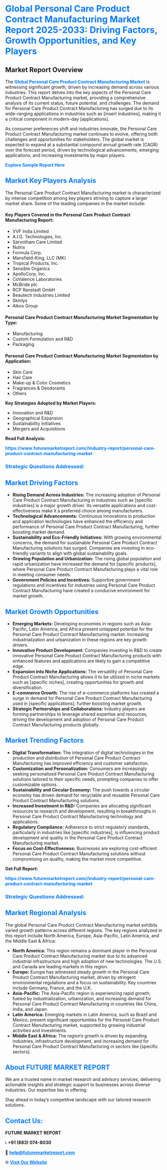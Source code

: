 <h1 style="color: #007BFF;">Global Personal Care Product Contract Manufacturing Market Report 2025-2033: Driving Factors, Growth Opportunities, and Key Players</h1>

<section id="overview">
<h2>Market Report Overview</h2>
<p>The <a href="https://www.futuremarketreport.com//industry-report/personal-care-product-contract-manufacturing-market" style="color: #007BFF; text-decoration: none;"><strong>Global Personal Care Product Contract Manufacturing Market</strong></a> is witnessing significant growth, driven by increasing demand across various industries. This report delves into the key aspects of the Personal Care Product Contract Manufacturing market, providing a comprehensive analysis of its current status, future potential, and challenges. The demand for Personal Care Product Contract Manufacturing has surged due to its wide-ranging applications in industries such as [insert industries], making it a critical component in modern-day [applications].</p>
<p>As consumer preferences shift and industries innovate, the Personal Care Product Contract Manufacturing market continues to evolve, offering both challenges and opportunities for stakeholders. The global market is expected to expand at a substantial compound annual growth rate (CAGR) over the forecast period, driven by technological advancements, emerging applications, and increasing investments by major players.</p>
</section>

<section id="overview">
<p><a href="https://www.futuremarketreport.com//request-sample/reportId=45664" style="color: #007BFF; text-decoration: none;"><strong>Explore Sample Report Here</strong></a></p>
</section>

<section id="key-players">
<h2 style="color: #007BFF;">Market Key Players Analysis</h2>
<p>The Personal Care Product Contract Manufacturing market is characterized by intense competition among key players striving to capture a larger market share. Some of the leading companies in the market include:</p>
<h4>Key Players Covered in the Personal Care Product Contract Manufacturing Report:</h4>
<ul><li>VVF India Limited</li><li>A.I.G. Technologies, Inc.</li><li>Sarvotham Care Limited</li><li>Nutrix</li><li>Formula Corp.</li><li>Mansfield-King, LLC (MK)</li><li>Tropical Products, Inc.</li><li>Sensible Organics</li><li>ApolloCorp, Inc.</li><li>CoValence Laboratories</li><li>McBride plc</li><li>RCP Ranstadt GmbH</li><li>Beautech Industries Limited</li><li>Skinlys</li><li>Alkos Group</li></ul>
<h4>Personal Care Product Contract Manufacturing Market Segmentation by Type:</h4>
<ul><li>Manufacturing</li><li>Custom Formulation and R&amp;D</li><li>Packaging</li></ul>

<h4>Personal Care Product Contract Manufacturing Market Segmentation by Application:</h4>
<ul><li>Skin Care</li><li>Hair Care</li><li>Make-up &amp; Color Cosmetics</li><li>Fragrances &amp; Deodorants</li><li>Others</li></ul>
<p><strong>Key Strategies Adopted by Market Players:</strong></p>
<ul>
<li>Innovation and R&D</li>
<li>Geographical Expansion</li>
<li>Sustainability Initiatives</li>
<li>Mergers and Acquisitions</li>
</ul>
</section>

<section>
<p><strong>Read Full Analysis: </strong></p><a href="https://www.futuremarketreport.com//industry-report/personal-care-product-contract-manufacturing-market" style="color: #007BFF; text-decoration: none;"><strong>https://www.futuremarketreport.com//industry-report/personal-care-product-contract-manufacturing-market</strong></a>
<h3 style="color: #007BFF;">Strategic Questions Addressed:</h3>
</section>

<section id="driving-factors">
<h2 style="color: #007BFF;">Market Driving Factors</h2>
<ul>
<li><strong>Rising Demand Across Industries:</strong> The increasing adoption of Personal Care Product Contract Manufacturing in industries such as [specific industries] is a major growth driver. Its versatile applications and cost-effectiveness make it a preferred choice among manufacturers.</li>
<li><strong>Technological Advancements:</strong> Continuous innovations in production and application technologies have enhanced the efficiency and performance of Personal Care Product Contract Manufacturing, further boosting market demand.</li>
<li><strong>Sustainability and Eco-Friendly Initiatives:</strong> With growing environmental concerns, the demand for sustainable Personal Care Product Contract Manufacturing solutions has surged. Companies are investing in eco-friendly variants to align with global sustainability goals.</li>
<li><strong>Growing Population and Urbanization:</strong> The rising global population and rapid urbanization have increased the demand for [specific products], where Personal Care Product Contract Manufacturing plays a vital role in meeting consumer needs.</li>
<li><strong>Government Policies and Incentives:</strong> Supportive government regulations and incentives for industries using Personal Care Product Contract Manufacturing have created a conducive environment for market growth.</li>
</ul>
</section>

<section id="growth-opportunities">
<h2 style="color: #007BFF;">Market Growth Opportunities</h2>
<ul>
<li><strong>Emerging Markets:</strong> Developing economies in regions such as Asia-Pacific, Latin America, and Africa present untapped potential for the Personal Care Product Contract Manufacturing market. Increasing industrialization and urbanization in these regions are key growth drivers.</li>
<li><strong>Innovative Product Development:</strong> Companies investing in R&D to create innovative Personal Care Product Contract Manufacturing products with enhanced features and applications are likely to gain a competitive edge.</li>
<li><strong>Expansion into Niche Applications:</strong> The versatility of Personal Care Product Contract Manufacturing allows it to be utilized in niche markets such as [specific niches], creating opportunities for growth and diversification.</li>
<li><strong>E-commerce Growth:</strong> The rise of e-commerce platforms has created a surge in demand for Personal Care Product Contract Manufacturing used in [specific applications], further boosting market growth.</li>
<li><strong>Strategic Partnerships and Collaborations:</strong> Industry players are forming partnerships to leverage shared expertise and resources, driving the development and adoption of Personal Care Product Contract Manufacturing products globally.</li>
</ul>
</section>

<section id="trending-factors">
<h2 style="color: #007BFF;">Market Trending Factors</h2>
<ul>
<li><strong>Digital Transformation:</strong> The integration of digital technologies in the production and distribution of Personal Care Product Contract Manufacturing has improved efficiency and customer satisfaction.</li>
<li><strong>Customization and Personalization:</strong> Consumers are increasingly seeking personalized Personal Care Product Contract Manufacturing solutions tailored to their specific needs, prompting companies to offer customizable options.</li>
<li><strong>Sustainability and Circular Economy:</strong> The push towards a circular economy has driven demand for recyclable and reusable Personal Care Product Contract Manufacturing solutions.</li>
<li><strong>Increased Investment in R&D:</strong> Companies are allocating significant resources to research and development, resulting in breakthroughs in Personal Care Product Contract Manufacturing technology and applications.</li>
<li><strong>Regulatory Compliance:</strong> Adherence to strict regulatory standards, particularly in industries like [specific industries], is influencing product development and quality in the Personal Care Product Contract Manufacturing market.</li>
<li><strong>Focus on Cost-Effectiveness:</strong> Businesses are exploring cost-efficient Personal Care Product Contract Manufacturing solutions without compromising on quality, making the market more competitive.</li>
</ul>
</section>

<section>
<p><strong>Get Full Report: </strong></p><a href="https://www.futuremarketreport.com//industry-report/personal-care-product-contract-manufacturing-market" style="color: #007BFF; text-decoration: none;"><strong>https://www.futuremarketreport.com//industry-report/personal-care-product-contract-manufacturing-market</strong></a>
<h3 style="color: #007BFF;">Strategic Questions Addressed:</h3>
</section>


<section id="regional-analysis">
<h2 style="color: #007BFF;">Market Regional Analysis</h2>
<p>The global Personal Care Product Contract Manufacturing market exhibits varied growth patterns across different regions. The key regions analyzed in this report include North America, Europe, Asia-Pacific, Latin America, and the Middle East & Africa:</p>
<ul>
<li><strong>North America:</strong> This region remains a dominant player in the Personal Care Product Contract Manufacturing market due to its advanced industrial infrastructure and high adoption of new technologies. The U.S. and Canada are leading markets in this region.</li>
<li><strong>Europe:</strong> Europe has witnessed steady growth in the Personal Care Product Contract Manufacturing market, driven by stringent environmental regulations and a focus on sustainability. Key countries include Germany, France, and the U.K.</li>
<li><strong>Asia-Pacific:</strong> The Asia-Pacific region is experiencing rapid growth, fueled by industrialization, urbanization, and increasing demand for Personal Care Product Contract Manufacturing in countries like China, India, and Japan.</li>
<li><strong>Latin America:</strong> Emerging markets in Latin America, such as Brazil and Mexico, present significant opportunities for the Personal Care Product Contract Manufacturing market, supported by growing industrial activities and investments.</li>
<li><strong>Middle East & Africa:</strong> The region’s growth is driven by expanding industries, infrastructure development, and increasing demand for Personal Care Product Contract Manufacturing in sectors like [specific sectors].</li>
</ul>
</section>

<footer>
<h2 style="color: #007BFF;">About FUTURE MARKET REPORT</h2>
<p>We are a trusted name in market research and advisory services, delivering actionable insights and strategic support to businesses across diverse industries. Our expertise lies in offering:</p>

<p>Stay ahead in today’s competitive landscape with our tailored research solutions.</p>

<h2 style="color: #007BFF;">Contact Us:</h2>
<p><strong>FUTURE MARKET REPORT</strong></p>
<p>📞 <strong>+91 (883) 074-8030</strong></p>
<p>📧 <strong><a href="mailto:help@futuremarketreport.com" style="color: #007BFF;">help@futuremarketreport.com</a></strong></p>
<p>🌐 <strong><a href="https://www.futuremarketreport.com/" style="color: #007BFF;">Visit Our Website</a></strong></p>
</footer>